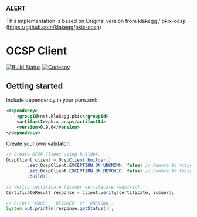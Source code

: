 ### ALERT
This implementation is based on Original version from klakegg / pkix-ocsp (https://github.com/klakegg/pkix-ocsp)


# OCSP Client

[![Build Status](https://travis-ci.org/klakegg/pkix-ocsp.svg?branch=master)](https://travis-ci.org/klakegg/pkix-ocsp)
[![Codecov](https://codecov.io/gh/klakegg/pkix-ocsp/branch/master/graph/badge.svg)](https://codecov.io/gh/klakegg/pkix-ocsp)


## Getting started

Include dependency in your pom.xml:

```xml
<dependency>
    <groupId>net.klakegg.pkix</groupId>
    <artifactId>pkix-ocsp</artifactId>
    <version>0.9.0</version>
</dependency>
```

Create your own validator:

```java
// Create OCSP Client using builder.
OcspClient client = OcspClient.builder()
        .set(OcspClient.EXCEPTION_ON_UNKNOWN, false) // Remove to trigger exception on 'UNKNOWN'.
        .set(OcspClient.EXCEPTION_ON_REVOKED, false) // Remove to trigger exception on 'REVOKED'.
        .build();

// Verify certificate (issuer certificate required).
CertificateResult response = client.verify(certificate, issuer);

// Prints 'GOOD', 'REVOKED' or 'UNKNOWN'.
System.out.println(response.getStatus());
```
